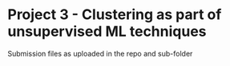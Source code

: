 # Project 3 - Clustering as part of unsupervised ML techniques
Submission files as uploaded in the repo and sub-folder
